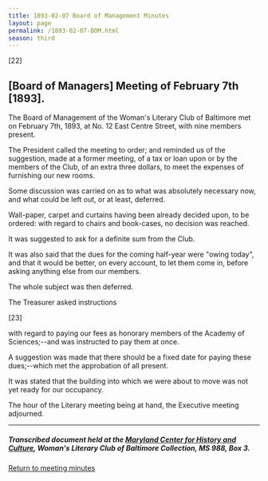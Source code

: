 ```yaml
---
title: 1893-02-07 Board of Management Minutes
layout: page
permalink: /1893-02-07-BOM.html
season: third
---
```


<style>
    #maincontent{
        font-size:1.4em;
    }
</style>
[22]

## [Board of Managers] Meeting of February 7th [1893].

The Board of Management of the Woman's Literary Club of Baltimore met on February 7th, 1893, at No. 12 East Centre Street, with nine members present.

The President called the meeting to order; and reminded us of the suggestion, made at a former meeting, of a tax or loan upon or by the members of the Club, of an extra three dollars, to meet the expenses of furnishing our new rooms.

Some discussion was carried on as to what was absolutely necessary now, and what could be left out, or at least, deferred.

Wall-paper, carpet and curtains having been already decided upon, to be ordered: with regard to chairs and book-cases, no decision was reached.

It was suggested to ask for a definite sum from the Club.

It was also said that the dues for the coming half-year were "owing today", and that it would be better, on every account, to let them come in, before asking anything else from our members.

The whole subject was then deferred.

The Treasurer asked instructions

[23]

with regard to paying our fees as honorary members of the Academy of Sciences;--and was instructed to pay them at once.

A suggestion was made that there should be a fixed date for paying these dues;--which met the approbation of all present.

It was stated that the building into which we were about to move was not yet ready for our occupancy.

The hour of the Literary meeting being at hand, the Executive meeting adjourned.

<hr>

##### Transcribed document held at the [Maryland Center for History and Culture](http://mdhs.org/), Woman's Literary Club of Baltimore Collection, MS 988, Box 3. 

[Return to meeting minutes](https://elizajames.github.io/WLCB_draft/search/index.html?q=%2Bseason%3Athird)